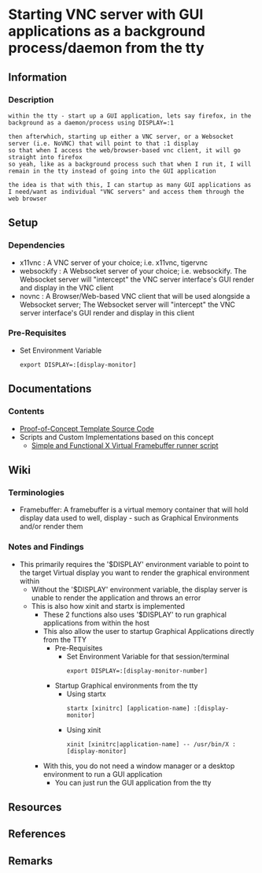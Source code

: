 # Starting VNC server with GUI applications as a background process/daemon from the tty

## Information
### Description
```
within the tty - start up a GUI application, lets say firefox, in the background as a daemon/process using DISPLAY=:1

then afterwhich, starting up either a VNC server, or a Websocket server (i.e. NoVNC) that will point to that :1 display 
so that when I access the web/browser-based vnc client, it will go straight into firefox
so yeah, like as a background process such that when I run it, I will remain in the tty instead of going into the GUI application

the idea is that with this, I can startup as many GUI applications as I need/want as individual "VNC servers" and access them through the web browser
```

## Setup
### Dependencies
+ x11vnc : A VNC server of your choice; i.e. x11vnc, tigervnc
+ websockify : A Websocket server of your choice; i.e. websockify. The Websocket server will "intercept" the VNC server interface's GUI render and display in the VNC client
+ novnc : A Browser/Web-based VNC client that will be used alongside a Websocket server; The Websocket server will "intercept" the VNC server interface's GUI render and display in this client

### Pre-Requisites
- Set Environment Variable
    ```console
    export DISPLAY=:[display-monitor]
    ```

## Documentations
### Contents
- [Proof-of-Concept Template Source Code](templates/start_xvfb.sh)
- Scripts and Custom Implementations based on this concept
    + [Simple and Functional X Virtual Framebuffer runner script](implementations/start_xvfb.sh)

## Wiki
### Terminologies
+ Framebuffer: A framebuffer is a virtual memory container that will hold display data used to well, display - such as Graphical Environments and/or render them

### Notes and Findings
- This primarily requires the '$DISPLAY' environment variable to point to the target Virtual display you want to render the graphical environment within
    + Without the '$DISPLAY' environment variable, the display server is unable to render the application and throws an error
    - This is also how xinit and startx is implemented
        + These 2 functions also uses '$DISPLAY' to run graphical applications from within the host
        - This also allow the user to startup Graphical Applications directly from the TTY
            - Pre-Requisites
                - Set Environment Variable for that session/terminal
                    ```console
                    export DISPLAY=:[display-monitor-number]
                    ```
            - Startup Graphical environments from the tty
                - Using startx
                    ```console
                    startx [xinitrc] [application-name] :[display-monitor]
                    ```
                - Using xinit
                    ```console
                    xinit [xinitrc|application-name] -- /usr/bin/X :[display-monitor]
                    ```
        - With this, you do not need a window manager or a desktop environment to run a GUI application
            + You can just run the GUI application from the tty

## Resources

## References

## Remarks

